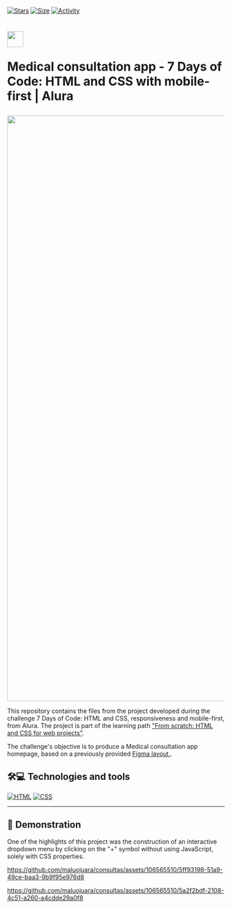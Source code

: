 [![Stars](https://img.shields.io/github/stars/maluojuara/consultas?color=ffff00&label=Stars&logo=Stars&style=?style=flat)](https://github.com/maluojuara/consultas)
[![Size](https://img.shields.io/github/repo-size/maluojuara/consultas?color=blue&label=Size&logo=Size&style=?style=flat)]([https://github.com/maluojuara/consultas](https://github.com/maluojuara/consultas))
[![Activity](https://img.shields.io/github/last-commit/maluojuara/consultas?color=red&label=Last%20Commit&style=flat)](https://github.com/maluojuara/consultas)

<h1>
    <a href="https://7daysofcode.io/matricula/html-css">
      <img align="center" width="37px" src="https://yt3.googleusercontent.com/W7GokEE6ydjZFa_Tpz6yvSsDlVPTe7d4yTsJqKXy1Gbhu1BGXCfKJ_I-_TzOq37m8R9S97kQ=s900-c-k-c0x00ffffff-no-rj"></a>


 
 <span> Medical consultation app - 7 Days of Code: HTML and CSS with mobile-first | Alura </span>
</h1>

 <img width="1354" src="https://github.com/maluojuara/consultas/assets/106565510/67b9a220-45a1-4100-a8a7-5e9f4c122cbd">

This repository contains the files from the project developed during the challenge 7 Days of Code: HTML and CSS, responsiveness and mobile-first, from Alura. The project is part of the learning path ["From scratch: HTML and CSS for web projects"](https://cursos.alura.com.br/formacao-html-css). 

The challenge's objective is to produce a Medical consultation app homepage, based on a previously provided [Figma layout.](https://www.figma.com/file/4OjHFmeHAgfX2JpRymOeA0/7days---Responsividade?node-id=0%3A1&utm_medium=email&_hsenc=p2ANqtz--xKEHOyrWjlLgRSIyOUmzw4y-NaEIaFo7cbgrsRm-QLFVuCsZsauOHmRrvs-C7M1qVHKtxPzz4E3JBPHediuiQMkXdSQ&_hsmi=231362474&utm_content=231362474&utm_source=hs_automation). 


## 🛠️💻  Technologies and tools

[![HTML](https://img.shields.io/badge/HTML5-E34F26?style=for-the-badge&logo=html5&logoColor=white)](https://www.w3schools.com/html/html_intro.asp)
[![CSS](https://img.shields.io/badge/CSS3-1572B6?style=for-the-badge&logo=css3&logoColor=white)](https://www.w3schools.com/css/default.asp)


***


## 📲  Demonstration

One of the highlights of this project was the construction of an interactive dropdown menu by clicking on the "+" symbol without using JavaScript, solely with CSS properties.

https://github.com/maluojuara/consultas/assets/106565510/5ff93198-51a9-49ce-baa3-9b9f95e976d8


https://github.com/maluojuara/consultas/assets/106565510/5a2f2bdf-2108-4c51-a260-a4cdde29a0f8

